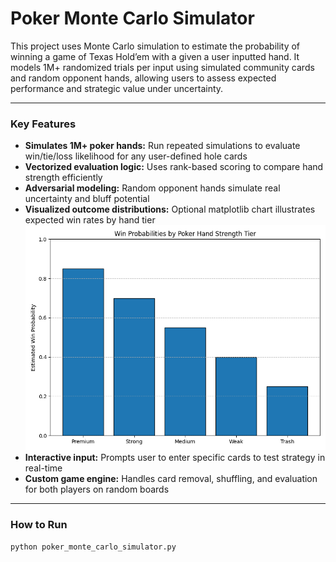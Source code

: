 # Poker Monte Carlo Simulator

This project uses Monte Carlo simulation to estimate the probability of winning a game of Texas Hold’em with a given a user inputted hand. It models 1M+ randomized trials per input using simulated community cards and random opponent hands, allowing users to assess expected performance and strategic value under uncertainty.

---

### Key Features

- **Simulates 1M+ poker hands:** Run repeated simulations to evaluate win/tie/loss likelihood for any user-defined hole cards
- **Vectorized evaluation logic:** Uses rank-based scoring to compare hand strength efficiently
- **Adversarial modeling:** Random opponent hands simulate real uncertainty and bluff potential
- **Visualized outcome distributions:** Optional matplotlib chart illustrates expected win rates by hand tier
  ![Poker Hand Strength Distribution](poker_hand_strength_distribution.png)
- **Interactive input:** Prompts user to enter specific cards to test strategy in real-time
- **Custom game engine:** Handles card removal, shuffling, and evaluation for both players on random boards

---

### How to Run

```bash
python poker_monte_carlo_simulator.py
